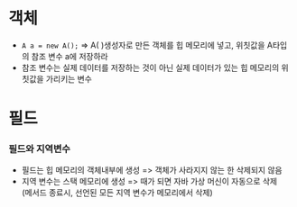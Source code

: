# 객체
* `A a = new A();` => A( )생성자로 만든 객체를 힙 메모리에 넣고, 위칫값을 A타입의 참조 변수 a에 저장하라
* 참조 변수는 실제 데이터를 저장하는 것이 아닌 실제 데이터가 있는 힙 메모리의 위칫값을 가리키는 변수
 
# 필드
### 필드와 지역변수
* 필드는 힙 메모리의 객체내부에 생성 => 객체가 사라지지 않는 한 삭제되지 않음
* 지역 변수는 스택 메모리에 생성 => 때가 되면 자바 가상 머신이 자동으로 삭제</br>(메서드 종료시, 선언된 모든 지역 변수가 메모리에서 삭제)
